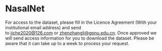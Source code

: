 # NasalNet
For access to the dataset, please fill in the Licence Agreement (With your institutional email address) and send to jiche2020@126.com or zhenzhangli@gpnu.edu.cn. Once approved we will send access information for you to download the dataset. Please be aware that it can take up to a week to process your request.
